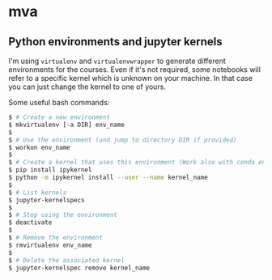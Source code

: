 # mva

## Python environments and jupyter kernels

I'm using `virtualenv` and `virtualenvwrapper` to generate different environments for the courses. Even if it's not required, some notebooks will refer to a specific kernel which is unknown on your machine. In that case you can just change the kernel to one of yours.


Some useful bash commands:
```bash
$ # Create a new environment
$ mkvirtualenv [-a DIR] env_name
$
$ # Use the environment (and jump to directory DIR if provided)
$ workon env_name
$
$ # Create a kernel that uses this environment (Work also with conda environment)
$ pip install ipykernel
$ python -m ipykernel install --user --name kernel_name
$
$ # List kernels
$ jupyter-kernelspecs
$
$ # Stop using the environment
$ deactivate
$
$ # Remove the environment
$ rmvirtualenv env_name
$
$ # Delete the associated kernel
$ jupyter-kernelspec remove kernel_name
```
